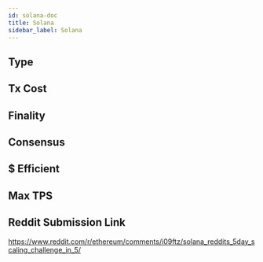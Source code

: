 ```yaml
---
id: solana-doc
title: Solana
sidebar_label: Solana
---
```


## Type

## Tx Cost

## Finality

## Consensus

## $ Efficient

## Max TPS

## Reddit Submission Link

https://www.reddit.com/r/ethereum/comments/i09ftz/solana_reddits_5day_scaling_challenge_in_5/

